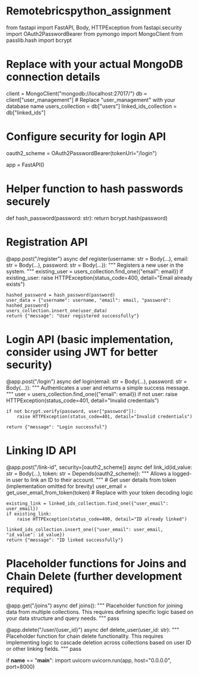 # Remotebricspython_assignment
from fastapi import FastAPI, Body, HTTPException
from fastapi.security import OAuth2PasswordBearer
from pymongo import MongoClient
from passlib.hash import bcrypt

# Replace with your actual MongoDB connection details
client = MongoClient("mongodb://localhost:27017/")
db = client["user_management"]  # Replace "user_management" with your database name
users_collection = db["users"]
linked_ids_collection = db["linked_ids"]

# Configure security for login API
oauth2_scheme = OAuth2PasswordBearer(tokenUrl="/login")

app = FastAPI()


# Helper function to hash passwords securely
def hash_password(password: str):
    return bcrypt.hash(password)


# Registration API
@app.post("/register")
async def register(username: str = Body(...), email: str = Body(...), password: str = Body(...)):
    """
    Registers a new user in the system.
    """
    existing_user = users_collection.find_one({"email": email})
    if existing_user:
        raise HTTPException(status_code=400, detail="Email already exists")

    hashed_password = hash_password(password)
    user_data = {"username": username, "email": email, "password": hashed_password}
    users_collection.insert_one(user_data)
    return {"message": "User registered successfully"}


# Login API (basic implementation, consider using JWT for better security)
@app.post("/login")
async def login(email: str = Body(...), password: str = Body(...)):
    """
    Authenticates a user and returns a simple success message.
    """
    user = users_collection.find_one({"email": email})
    if not user:
        raise HTTPException(status_code=401, detail="Invalid credentials")

    if not bcrypt.verify(password, user["password"]):
        raise HTTPException(status_code=401, detail="Invalid credentials")

    return {"message": "Login successful"}


# Linking ID API
@app.post("/link-id", security=[oauth2_scheme])
async def link_id(id_value: str = Body(...), token: str = Depends(oauth2_scheme)):
    """
    Allows a logged-in user to link an ID to their account.
    """
    # Get user details from token (implementation omitted for brevity)
    user_email = get_user_email_from_token(token)  # Replace with your token decoding logic

    existing_link = linked_ids_collection.find_one({"user_email": user_email})
    if existing_link:
        raise HTTPException(status_code=400, detail="ID already linked")

    linked_ids_collection.insert_one({"user_email": user_email, "id_value": id_value})
    return {"message": "ID linked successfully"}


# Placeholder functions for Joins and Chain Delete (further development required)
@app.get("/joins")
async def joins():
    """
    Placeholder function for joining data from multiple collections.
    This requires defining specific logic based on your data structure and query needs.
    """
    pass


@app.delete("/user/{user_id}")
async def delete_user(user_id: str):
    """
    Placeholder function for chain delete functionality.
    This requires implementing logic to cascade deletion across collections
    based on user ID or other linking fields.
    """
    pass

if __name__ == "__main__":
    import uvicorn
    uvicorn.run(app, host="0.0.0.0", port=8000)
